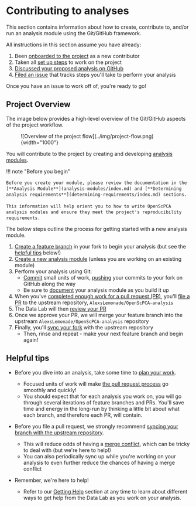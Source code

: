 # Contributing to analyses

This section contains information about how to create, contribute to, and/or run an analysis module using the Git/GitHub framework.

All instructions in this section assume you have already:

1. Been [onboarded to the project](https://share.hsforms.com/1MlLtkGYSQa6j23HY_0fKaw336z0) as a new contributor
2. Taken all [set up steps](../technical-setup/index.md) to work on the project
3. [Discussed your proposed analysis on GitHub](../communications-tools/index.md#github-discussions)
4. [Filed an issue](../communications-tools/github-issues/index.md) that tracks steps you'll take to perform your analysis

Once you have an issue to work off of, you're ready to go!

## Project Overview

The image below provides a high-level overview of the Git/GitHub aspects of the project workflow.


<figure markdown="span">
    ![Overview of the project flow](../img/project-flow.png){width="1000"}
</figure>


You will contribute to the project by creating and developing [analysis modules](./analysis-modules/index.md).

!!! note "Before you begin"

    Before you create your module, please review the documentation in the [**Analysis Module**](analysis-modules/index.md) and [**Determining analysis requirements**](determining-requirements/index.md) sections.

    This information will help orient you to how to write OpenScPCA analysis modules and ensure they meet the project's reproducibility requirements.

The below steps outline the process for getting started with a new analysis module.

1. [Create a feature branch](working-with-git/working-with-branches.md) in your fork to begin your analysis (but see the [helpful tips](#helpful-tips) below!)
2. [Create a new analysis module](analysis-modules/creating-a-module.md) (unless you are working on an existing module)
3. Perform your analysis using Git:
      - [Commit](working-with-git/making-commits.md) small units of work, [pushing](working-with-git/push-to-origin.md) your commits to your fork on GitHub along the way
      - Be sure to [document](analysis-modules/documenting-analysis.md) your analysis module as you build it up
4. When you've [completed enough work for a pull request (PR)](creating-pull-requests/scoping-pull-requests.md), you'll [file a PR](creating-pull-requests/index.md) to the upstream repository, `AlexsLemonade/OpenScPCA-analysis`
5. The Data Lab will then [review your PR](pr-review-and-merge/index.md)
6. Once we approve your PR, we will merge your feature branch into the upstream `AlexsLemonade/OpenScPCA-analysis` repository
7. Finally, you'll [sync your fork](working-with-git/staying-in-sync-with-upstream.md) with the upstream repository
    - Then, rinse and repeat - make your next feature branch and begin again!


## Helpful tips


- Before you dive into an analysis, take some time to [plan your work](creating-pull-requests/scoping-pull-requests.md).
     - Focused units of work will make [the pull request process](creating-pull-requests/index.md) go smoothly and quickly!
     - You should expect that for each analysis you work on, you will go through several iterations of feature branches and PRs.
   You'll save time and energy in the long-run by thinking a little bit about what each branch, and therefore each PR, will contain.

- Before you file a pull request, we strongly recommend [syncing your branch with the upstream repository](working-with-git/staying-in-sync-with-upstream.md).
    - This will reduce odds of having a [merge conflict](creating-pull-requests/resolve-merge-conflicts.md), which can be tricky to deal with (but we're here to help!)
    - You can also periodically sync up while you're working on your analysis to even further reduce the chances of having a merge conflict

- Remember, we're here to help!
    - Refer to our [Getting Help](../troubleshooting-faq/index.md) section at any time to learn about different ways to get help from the Data Lab as you work on your analysis.
